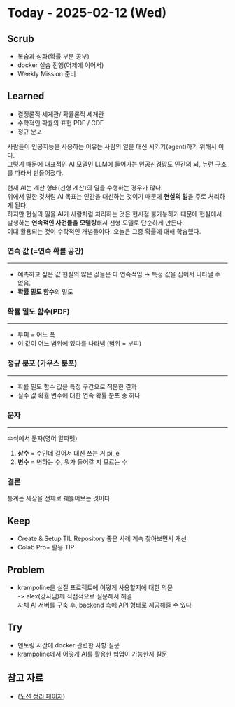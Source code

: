 # Today - 2025-02-12 (Wed)

## Scrub
- 복습과 심화(확률 부분 공부)
- docker 실습 진행(어제에 이어서)
- Weekly Mission 준비

## Learned
- 결정론적 세계관/ 확률론적 세계관
- 수학적인 확률의 표현 PDF / CDF
- 정규 분포  

사람들이 인공지능을 사용하는 이유는 사람의 일을 대신 시키기(agent)하기 위해서 이다.  
그렇기 때문에 대표적인 AI 모델인 LLM에 들어가는 인공신경망도 인간의 뇌, 뉴런 구조를 따라서 만들어졌다.  

현재 AI는 계산 형태(선형 계산)의 일을 수행하는 경우가 많다.  
위에서 말한 것처럼 AI 목표는 인간을 대신하는 것이기 때문에 **현실의 일**을 주로 처리하게 된다.  
하지만 현실의 일을 AI가 사람처럼 처리하는 것은 현시점 불가능하기 때문에 현실에서 발생하는 **연속적인 사건들을 모델링**해서 선형 모델로 단순하게 만든다.  
이떄 활용되는 것이 수학적인 개념들이다. 오늘은 그중 확률에 대해 학습했다.

### 연속 값 (=연속 확률 공간)
---
- 예측하고 싶은 값 현실의 많은 값들은 다 연속적임 → 특정 값을 집어서 나타낼 수 없음.
- **확률 밀도 함수**의 밀도

### **확률 밀도 함수(PDF)**
---

- 부피 = 어느 폭
- 이 값이 어느 범위에 있다를 나타냄 (범위 = 부피)

### 정규 분포 (가우스 분포)
---
- 확률 밀도 함수 값을 특정 구간으로 적분한 결과
- 실수 값 확률 변수에 대한 연속 확률 분포 중 하나

### 문자
---
수식에서 문자(영어 알파벳)

1. **상수** = 수인데 길어서 대신 쓰는 거 pi, e
2. **변수** = 변하는 수, 뭐가 들어갈 지 모르는 수

### 결론
통계는 세상을 전체로 꿰뚫어보는 것이다.

## Keep
- Create & Setup TIL Repository 좋은 사례 계속 찾아보면서 개선
- Colab Pro+ 활용 TIP

## Problem
- krampoline을 실질 프로젝트에 어떻게 사용할지에 대한 의문  
->  alex(강사님)께 직접적으로 질문해서 해결  
자체 AI 서버를 구축 후, backend 측에 API 형태로 제공해줄 수 있다 

## Try
- 멘토링 시간에 docker 관련한 사항 질문
- krampoline에서 어떻게 AI를 활용한 협업이 가능한지 질문

## 참고 자료
- ([노션 정리 페이지](https://www.notion.so/3-19809fd9adc480f28d5effd7ec2f40a0?pvs=4))

